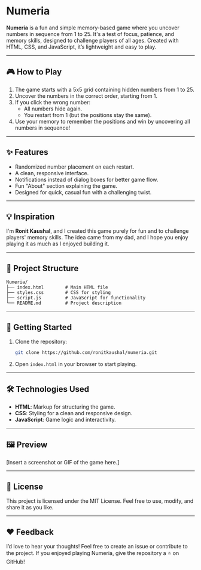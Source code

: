 
# Numeria

**Numeria** is a fun and simple memory-based game where you uncover numbers in sequence from 1 to 25. It's a test of focus, patience, and memory skills, designed to challenge players of all ages. Created with HTML, CSS, and JavaScript, it’s lightweight and easy to play.

---

## 🎮 How to Play

1. The game starts with a 5x5 grid containing hidden numbers from 1 to 25.
2. Uncover the numbers in the correct order, starting from 1.
3. If you click the wrong number:
   - All numbers hide again.
   - You restart from 1 (but the positions stay the same).
4. Use your memory to remember the positions and win by uncovering all numbers in sequence!

---

## ✨ Features

- Randomized number placement on each restart.
- A clean, responsive interface.
- Notifications instead of dialog boxes for better game flow.
- Fun "About" section explaining the game.
- Designed for quick, casual fun with a challenging twist.

---

## 💡 Inspiration

I'm **Ronit Kaushal**, and I created this game purely for fun and to challenge players' memory skills. The idea came from my dad, and I hope you enjoy playing it as much as I enjoyed building it.

---

## 📂 Project Structure

```
Numeria/
├── index.html        # Main HTML file
├── styles.css        # CSS for styling
├── script.js         # JavaScript for functionality
└── README.md         # Project description
```

---

## 🚀 Getting Started

1. Clone the repository:
   ```bash
   git clone https://github.com/ronitkaushal/numeria.git
   ```
2. Open `index.html` in your browser to start playing.

---

## 🛠️ Technologies Used

- **HTML**: Markup for structuring the game.
- **CSS**: Styling for a clean and responsive design.
- **JavaScript**: Game logic and interactivity.

---

## 🖼️ Preview

[Insert a screenshot or GIF of the game here.]

---

## 📜 License

This project is licensed under the MIT License. Feel free to use, modify, and share it as you like.

---

## ❤️ Feedback

I’d love to hear your thoughts! Feel free to create an issue or contribute to the project. If you enjoyed playing Numeria, give the repository a ⭐ on GitHub!

